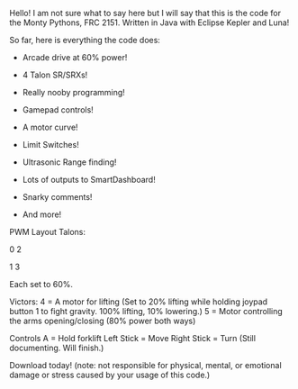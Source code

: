 Hello! I am not sure what to say here but I will say that this is the code for the Monty Pythons, FRC 2151. 
Written in Java with Eclipse Kepler and Luna!

So far, here is everything the code does:

- Arcade drive at 60% power!

- 4 Talon SR/SRXs!

- Really nooby programming!

- Gamepad controls! 

- A motor curve! 

- Limit Switches!

- Ultrasonic Range finding!

- Lots of outputs to SmartDashboard!

- Snarky comments!

- And more!

PWM Layout
Talons:

0         2

1         3

Each set to 60%.

Victors:
4 = A motor for lifting (Set to 20% lifting while holding joypad button 1 to fight gravity. 100% lifting, 10% lowering.)
5 = Motor controlling the arms opening/closing (80% power both ways)

Controls
A = Hold forklift
Left Stick = Move 
Right Stick = Turn
(Still documenting. Will finish.)

Download today! (note: not responsible for physical, mental, or emotional damage or stress caused by your usage of this code.)

